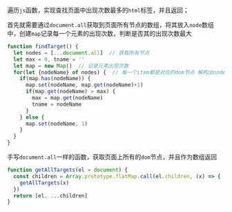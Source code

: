 遍历`js`函数，实现查找页面中出现次数最多的`html`标签，并且返回；

首先就需要通过`document.all`获取到页面所有节点的数组，将其放入`node`数组中，创建`map`记录每一个元素的出现次数，判断是否其的出现次数最大

```javascript
function findTarget() {
  let nodes = [...document.all]  // 获取所有节点
  let max = 0, tname = ''
  let map = new Map()  // 记录元素出现次数
  for(let {nodeName} of nodes) {  // 每一个item都是对应的dom节点 解构出nodeName属性
    if(map.has(nodeName)) {
      map.set(nodeName, map.get(nodeName)+1)
      if(map.get(nodeName) > max) {
        max = map.get(nodeName)
        tname = nodeName
      }
    } else {
      map.set(nodeName, 1)
    }
  }
}
```

手写`document.all`一样的函数，获取页面上所有的`dom`节点，并且作为数组返回

```javascript
function getAllTargets(el = document) {
  const children = Array.prototype.flatMap.call(el.children, (x) => {
    getAllTargets(x)
  })
  return [el, ...children]
}
```

